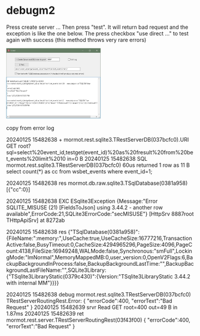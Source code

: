 # debugm2
Press create server ...
Then press "test". It will return bad request and the exception is like the one below.
The press checkbox "use direct ..." to test again with success (this method throws very rare errors)


<img src="https://github.com/info-synapse/debugm2/blob/main/screenshot1.png" width="50%" height="50%">


copy from error log

20240125 15482638  +    mormot.rest.sqlite3.TRestServerDB(037bcfc0).URI GET root?sql=select%20event_id,testget(event_id)%20as%20fresult%20from%20bet_events%20limit%2010 in=0 B
20240125 15482638 SQL   	mormot.rest.sqlite3.TRestServerDB(037bcfc0) 60us returned 1 row as 11 B select count(*) as cc from wsbet_events where event_id=1;

20240125 15482638 res   	mormot.db.raw.sqlite3.TSqlDatabase(0381a958) [{"cc":0}] 

20240125 15482638 EXC   	ESqlite3Exception {Message:"Error SQLITE_MISUSE (21) [FieldsToJson] using 3.44.2 - another row available",ErrorCode:21,SQLite3ErrorCode:"secMISUSE"} [HttpSrv 8887root THttpApiSrv] at 8272ab  

20240125 15482638 res   	{"TSqlDatabase(0381a958)":{FileName:":memory:",UseCache:true,UseCacheSize:16777216,TransactionActive:false,BusyTimeout:0,CacheSize:4294965296,PageSize:4096,PageCount:4138,FileSize:16949248,WALMode:false,Synchronous:"smFull",LockingMode:"lmNormal",MemoryMappedMB:0,user_version:0,OpenV2Flags:6,BackupBackgroundInProcess:false,BackupBackgroundLastTime:"",BackupBackgroundLastFileName:"",SQLite3Library:{"TSqlite3LibraryStatic(0379c430)":{Version:"TSqlite3LibraryStatic 3.44.2 with internal MM"}}}}

20240125 15482638 debug 	mormot.rest.sqlite3.TRestServerDB(037bcfc0) TRestServerRoutingRest.Error: {  "errorCode":400,  "errorText":"Bad Request"  }
20240125 15482639 srvr  	  Read GET root=400 out=49 B in 1.87ms
20240125 15482639 ret   	mormot.rest.server.TRestServerRoutingRest(03f43f00) {  "errorCode":400,  "errorText":"Bad Request"  }
